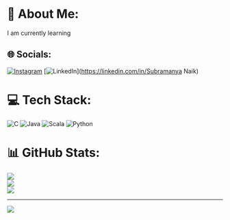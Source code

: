 # 💫 About Me:
I am currently learning


## 🌐 Socials:
[![Instagram](https://img.shields.io/badge/Instagram-%23E4405F.svg?logo=Instagram&logoColor=white)](https://instagram.com/subbu_013_) [![LinkedIn](https://img.shields.io/badge/LinkedIn-%230077B5.svg?logo=linkedin&logoColor=white)](https://linkedin.com/in/Subramanya Naik) 

# 💻 Tech Stack:
![C](https://img.shields.io/badge/c-%2300599C.svg?style=for-the-badge&logo=c&logoColor=white) ![Java](https://img.shields.io/badge/java-%23ED8B00.svg?style=for-the-badge&logo=openjdk&logoColor=white) ![Scala](https://img.shields.io/badge/scala-%23DC322F.svg?style=for-the-badge&logo=scala&logoColor=white) ![Python](https://img.shields.io/badge/python-3670A0?style=for-the-badge&logo=python&logoColor=ffdd54)
# 📊 GitHub Stats:
![](https://github-readme-stats.vercel.app/api?username=Subbu-rag&theme=vue-dark&hide_border=false&include_all_commits=false&count_private=true)<br/>
![](https://github-readme-streak-stats.herokuapp.com/?user=Subbu-rag&theme=vue-dark&hide_border=false)<br/>
![](https://github-readme-stats.vercel.app/api/top-langs/?username=Subbu-rag&theme=vue-dark&hide_border=false&include_all_commits=false&count_private=true&layout=compact)

---
[![](https://visitcount.itsvg.in/api?id=Subbu-rag&icon=0&color=0)](https://visitcount.itsvg.in)

<!-- Proudly created with GPRM ( https://gprm.itsvg.in ) -->
